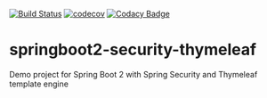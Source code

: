 [![Build Status](https://travis-ci.org/thebarista/springboot2-security-thymeleaf.svg?branch=master)](https://travis-ci.org/thebarista/springboot2-security-thymeleaf)
[![codecov](https://codecov.io/gh/pbazard/jgdax/branch/master/graph/badge.svg)](https://codecov.io/gh/pbazard/jgdax)
[![Codacy Badge](https://api.codacy.com/project/badge/Grade/616a1fcda15b434aa3de1c42cfe73174)](https://www.codacy.com/app/thebarista/springboot2-security-thymeleaf?utm_source=github.com&amp;utm_medium=referral&amp;utm_content=thebarista/springboot2-security-thymeleaf&amp;utm_campaign=Badge_Grade)

# springboot2-security-thymeleaf
Demo project for Spring Boot 2 with Spring Security and Thymeleaf template engine
